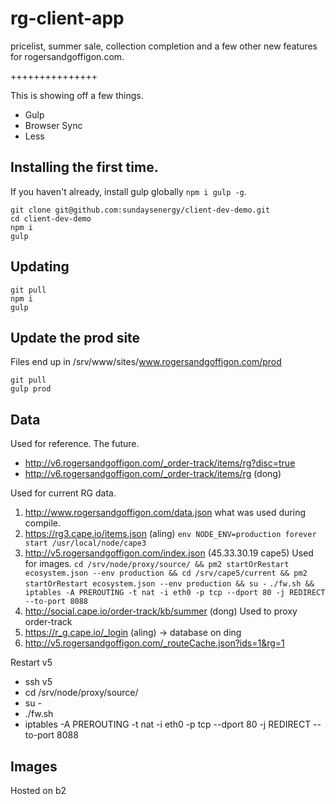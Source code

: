 rg-client-app
===============

pricelist, summer sale, collection completion and a few other new features for rogersandgoffigon.com.

+++++++++++++++

This is showing off a few things.

* Gulp
* Browser Sync
* Less

## Installing the first time.

If you haven't already, install gulp globally `npm i gulp -g`.

    git clone git@github.com:sundaysenergy/client-dev-demo.git
    cd client-dev-demo
    npm i
    gulp

## Updating

    git pull
    npm i
    gulp

## Update the prod site

Files end up in /srv/www/sites/www.rogersandgoffigon.com/prod

    git pull
    gulp prod

## Data
Used for reference. The future.
* http://v6.rogersandgoffigon.com/_order-track/items/rg?disc=true
* http://v6.rogersandgoffigon.com/_order-track/items/rg (dong)

Used for current RG data.

1. http://www.rogersandgoffigon.com/data.json what was used during compile.
1. https://rg3.cape.io/items.json (aling) `env NODE_ENV=production forever start /usr/local/node/cape3`
1. http://v5.rogersandgoffigon.com/index.json (45.33.30.19 cape5) Used for images. `cd /srv/node/proxy/source/ && pm2 startOrRestart ecosystem.json --env production && cd /srv/cape5/current && pm2 startOrRestart ecosystem.json --env production && su -` `./fw.sh && iptables -A PREROUTING -t nat -i eth0 -p tcp --dport 80 -j REDIRECT --to-port 8088`
1. http://social.cape.io/order-track/kb/summer (dong) Used to proxy order-track
1. https://r_g.cape.io/_login (aling) -> database on ding
1. http://v5.rogersandgoffigon.com/_routeCache.json?ids=1&rg=1

Restart v5

- ssh v5
- cd /srv/node/proxy/source/
- su -
- ./fw.sh
- iptables -A PREROUTING -t nat -i eth0 -p tcp --dport 80 -j REDIRECT --to-port 8088

## Images

Hosted on b2
